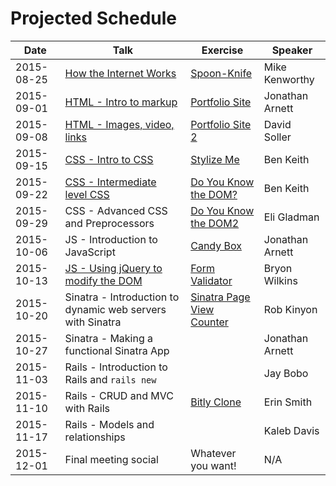 # Projected Schedule

| Date       | Talk                                                                                     | Exercise                                                            | Speaker           |
|------------|------------------------------------------------------------------------------------------|---------------------------------------------------------------------|-------------------|
| 2015-08-25 | [How the Internet Works](https://goo.gl/ZMyDFT)                                          | [Spoon-Knife](https://github.com/CWDG/Spoon-Knife)                  | Mike Kenworthy    |
| 2015-09-01 | [HTML - Intro to markup](https://github.com/j3rn/j3rn.github.io)                         | [Portfolio Site](https://github.com/CWDG/portfolio-site)            | Jonathan Arnett   |
| 2015-09-08 | [HTML - Images, video, links](https://github.com/3ygun/portfolio-site-2)                 | [Portfolio Site 2](https://github.com/CWDG/portfolio-site-2)        | David Soller      |
| 2015-09-15 | [CSS - Intro to CSS](https://benlk.github.io/cwdg-talk/intro-css.html)                   | [Stylize Me](https://github.com/CWDG/stylize-me)                    | Ben Keith         |
| 2015-09-22 | [CSS - Intermediate level CSS](https://benlk.github.io/cwdg-talk/intermediate-css.html)  | [Do You Know the DOM?](https://github.com/CWDG/DoYouKnowTheDOM)     | Ben Keith         |
| 2015-09-29 | CSS - Advanced CSS and Preprocessors                                                     | [Do You Know the DOM2](https://github.com/CWDG/DoYouKnowTheDom2)    | Eli Gladman       |
| 2015-10-06 | JS - Introduction to JavaScript                                                          | [Candy Box](https://github.com/CWDG/candy-box)                      | Jonathan Arnett   |
| 2015-10-13 | [JS - Using jQuery to modify the DOM](https://goo.gl/uc6zjJ)                             | [Form Validator](https://github.com/CWDG/FormValidator)             | Bryon Wilkins     |
| 2015-10-20 | Sinatra - Introduction to dynamic web servers with Sinatra                               | [Sinatra Page View Counter](https://github.com/CWDG/sinatra-counter)| Rob Kinyon        |
| 2015-10-27 | Sinatra - Making a functional Sinatra App                                                |                                                                     | Jonathan Arnett   |
| 2015-11-03 | Rails - Introduction to Rails and `rails new`                                            |                                                                     | Jay Bobo          |
| 2015-11-10 | Rails - CRUD and MVC with Rails                                                          | [Bitly Clone](https://github.com/CWDG/BitlyClone)                   | Erin Smith        |
| 2015-11-17 | Rails - Models and relationships                                                         |                                                                     | Kaleb Davis       |
| 2015-12-01 | Final meeting social                                                                     | Whatever you want!                                                  | N/A               |
